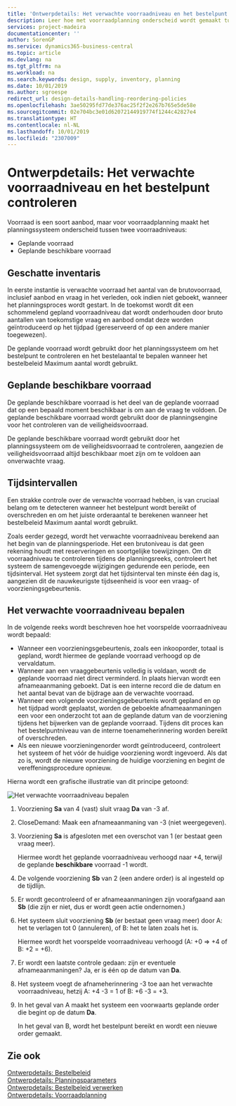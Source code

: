 ```yaml
---
title: 'Ontwerpdetails: Het verwachte voorraadniveau en het bestelpunt controleren | Microsoft Docs'
description: Leer hoe met voorraadplanning onderscheid wordt gemaakt tussen verwachte voorraad en verwachte beschikbare voorraadniveaus.
services: project-madeira
documentationcenter: ''
author: SorenGP
ms.service: dynamics365-business-central
ms.topic: article
ms.devlang: na
ms.tgt_pltfrm: na
ms.workload: na
ms.search.keywords: design, supply, inventory, planning
ms.date: 10/01/2019
ms.author: sgroespe
redirect_url: design-details-handling-reordering-policies
ms.openlocfilehash: 3ae50295fd77de376ac25f2f2e267b765e5de58e
ms.sourcegitcommit: 02e704bc3e01d62072144919774f1244c42827e4
ms.translationtype: HT
ms.contentlocale: nl-NL
ms.lasthandoff: 10/01/2019
ms.locfileid: "2307009"
---
```

# <a name="design-details-monitoring-the-projected-inventory-level-and-the-reorder-point"></a>Ontwerpdetails: Het verwachte voorraadniveau en het bestelpunt controleren
Voorraad is een soort aanbod, maar voor voorraadplanning maakt het planningssysteem onderscheid tussen twee voorraadniveaus:  

* Geplande voorraad  
* Geplande beschikbare voorraad  

## <a name="projected-inventory"></a>Geschatte inventaris  
In eerste instantie is verwachte voorraad het aantal van de brutovoorraad, inclusief aanbod en vraag in het verleden, ook indien niet geboekt, wanneer het planningsproces wordt gestart. In de toekomst wordt dit een schommelend gepland voorraadniveau dat wordt onderhouden door bruto aantallen van toekomstige vraag en aanbod omdat deze worden geïntroduceerd op het tijdpad (gereserveerd of op een andere manier toegewezen).  

De geplande voorraad wordt gebruikt door het planningssysteem om het bestelpunt te controleren en het bestelaantal te bepalen wanneer het bestelbeleid Maximum aantal wordt gebruikt.  

## <a name="projected-available-inventory"></a>Geplande beschikbare voorraad  
De geplande beschikbare voorraad is het deel van de geplande voorraad dat op een bepaald moment beschikbaar is om aan de vraag te voldoen. De geplande beschikbare voorraad wordt gebruikt door de planningsengine voor het controleren van de veiligheidsvoorraad.  

De geplande beschikbare voorraad wordt gebruikt door het planningssysteem om de veiligheidsvoorraad te controleren, aangezien de veiligheidsvoorraad altijd beschikbaar moet zijn om te voldoen aan onverwachte vraag.  

## <a name="time-buckets"></a>Tijdsintervallen  
Een strakke controle over de verwachte voorraad hebben, is van cruciaal belang om te detecteren wanneer het bestelpunt wordt bereikt of overschreden en om het juiste orderaantal te berekenen wanneer het bestelbeleid Maximum aantal wordt gebruikt.  

Zoals eerder gezegd, wordt het verwachte voorraadniveau berekend aan het begin van de planningsperiode. Het een brutoniveau is dat geen rekening houdt met reserveringen en soortgelijke toewijzingen. Om dit voorraadniveau te controleren tijdens de planningsreeks, controleert het systeem de samengevoegde wijzigingen gedurende een periode, een tijdsinterval. Het systeem zorgt dat het tijdsinterval ten minste één dag is, aangezien dit de nauwkeurigste tijdseenheid is voor een vraag- of voorzieningsgebeurtenis.  

## <a name="determining-the-projected-inventory-level"></a>Het verwachte voorraadniveau bepalen  
In de volgende reeks wordt beschreven hoe het voorspelde voorraadniveau wordt bepaald:  

* Wanneer een voorzieningsgebeurtenis, zoals een inkooporder, totaal is gepland, wordt hiermee de geplande voorraad verhoogd op de vervaldatum.  
* Wanneer aan een vraaggebeurtenis volledig is voldaan, wordt de geplande voorraad niet direct verminderd. In plaats hiervan wordt een afnameaanmaning geboekt. Dat is een interne record die de datum en het aantal bevat van de bijdrage aan de verwachte voorraad.  
* Wanneer een volgende voorzieningsgebeurtenis wordt gepland en op het tijdpad wordt geplaatst, worden de geboekte afnameaanmaningen een voor een onderzocht tot aan de geplande datum van de voorziening tijdens het bijwerken van de geplande voorraad. Tijdens dit proces kan het bestelpuntniveau van de interne toenameherinnering worden bereikt of overschreden.  
* Als een nieuwe voorzieningenorder wordt geïntroduceerd, controleert het systeem of het vóór de huidige voorziening wordt ingevoerd. Als dat zo is, wordt de nieuwe voorziening de huidige voorziening en begint de vereffeningsprocedure opnieuw.  

Hierna wordt een grafische illustratie van dit principe getoond:  

![Het verwachte voorraadniveau bepalen](media/nav_app_supply_planning_2_projected_inventory.png "Het verwachte voorraadniveau bepalen")  

1. Voorziening **Sa** van 4 (vast) sluit vraag **Da** van -3 af.  
2. CloseDemand: Maak een afnameaanmaning van -3 (niet weergegeven).  
3. Voorziening **Sa** is afgesloten met een overschot van 1 (er bestaat geen vraag meer).  

     Hiermee wordt het geplande voorraadniveau verhoogd naar +4, terwijl de geplande **beschikbare** voorraad -1 wordt.  

4. De volgende voorziening **Sb** van 2 (een andere order) is al ingesteld op de tijdlijn.  
5. Er wordt gecontroleerd of er afnameaanmaningen zijn voorafgaand aan **Sb** (die zijn er niet, dus er wordt geen actie ondernomen.)  
6. Het systeem sluit voorziening **Sb** (er bestaat geen vraag meer) door A: het te verlagen tot 0 (annuleren), of B: het te laten zoals het is.  

     Hiermee wordt het voorspelde voorraadniveau verhoogd (A: +0 => +4 of B: +2 = +6).  

7. Er wordt een laatste controle gedaan: zijn er eventuele afnameaanmaningen? Ja, er is één op de datum van **Da**.  
8. Het systeem voegt de afnameherinnering -3 toe aan het verwachte voorraadniveau, hetzij A: +4 -3 = 1 of B: +6 -3 = +3.  
9. In het geval van A maakt het systeem een voorwaarts geplande order die begint op de datum **Da**.  

     In het geval van B, wordt het bestelpunt bereikt en wordt een nieuwe order gemaakt.  

## <a name="see-also"></a>Zie ook  
[Ontwerpdetails: Bestelbeleid](design-details-reordering-policies.md)   
[Ontwerpdetails: Planningsparameters](design-details-planning-parameters.md)   
[Ontwerpdetails: Bestelbeleid verwerken](design-details-handling-reordering-policies.md)   
[Ontwerpdetails: Voorraadplanning](design-details-supply-planning.md)
